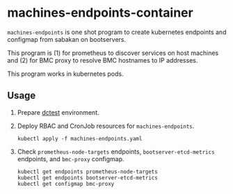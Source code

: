 machines-endpoints-container
============================

`machines-endpoints` is one shot program to create kubernetes endpoints and configmap from sabakan on bootservers.

This program is (1) for prometheus to discover services on host machines and (2) for BMC proxy to resolve BMC hostnames to IP addresses.

This program works in kubernetes pods.

Usage
-----

1. Prepare [dctest](https://github.com/cybozu-go/neco/blob/master/docs/dctest.md) environment.
2. Deploy RBAC and CronJob resources for `machines-endpoints`.

   ```console
   kubectl apply -f machines-endpoints.yaml
   ```

3. Check `prometheus-node-targets` endpoints, `bootserver-etcd-metrics` endpoints, and `bmc-proxy` configmap.

   ```console
   kubectl get endpoints prometheus-node-targets
   kubectl get endpoints bootserver-etcd-metrics
   kubectl get configmap bmc-proxy
   ```

